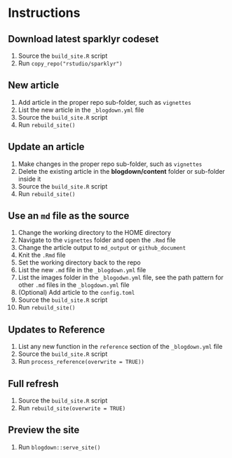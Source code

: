 # Instructions

## Download latest sparklyr codeset

1. Source the `build_site.R` script
2. Run `copy_repo("rstudio/sparklyr")`

## New article

1. Add article in the proper repo sub-folder, such as `vignettes`
2. List the new article in the `_blogdown.yml` file
3. Source the `build_site.R` script
4. Run `rebuild_site()` 

## Update an article

1. Make changes in the proper repo sub-folder, such as `vignettes`
2. Delete the existing article in the **blogdown/content** folder or sub-folder inside it
3. Source the `build_site.R` script
4. Run `rebuild_site()` 

## Use an `md` file as the source

1. Change the working directory to the HOME directory
2. Navigate to the `vignettes` folder and open the `.Rmd` file
3. Change the article output to `md_output` or `github_document`
4. Knit the `.Rmd` file 
5. Set the working directory back to the repo
6. List the new `.md` file in the `_blogdown.yml` file
7. List the images folder in the `_blogodwn.yml` file, see the path pattern for other `.md` files in the `_blogdown.yml` file
8. (Optional) Add article to the `config.toml`
9. Source the `build_site.R` script
10. Run `rebuild_site()` 

## Updates to Reference

1. List any new function in the `reference` section of the `_blogdown.yml` file
3. Source the `build_site.R` script
4. Run `process_reference(overwrite = TRUE))` 


## Full refresh

1. Source the `build_site.R` script
2. Run `rebuild_site(overwrite = TRUE)`

## Preview the site

1. Run `blogdown::serve_site()`




